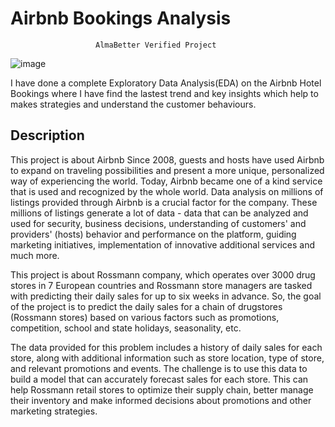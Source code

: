 # Airbnb Bookings Analysis
        		 	   AlmaBetter Verified Project

![image](https://i.pinimg.com/736x/12/fd/92/12fd9293082973bdd3b9ebafc084b426--motion-design-app-design.jpg)

I have done a complete Exploratory Data Analysis(EDA) on the Airbnb Hotel Bookings where I have find the lastest trend and key insights which help to makes strategies and understand the customer behaviours.



## Description

This project is about Airbnb Since 2008, guests and hosts have used Airbnb to expand on traveling possibilities and present a more unique, personalized way of experiencing the world. Today, Airbnb became one of a kind service that is used and recognized by the whole world. Data analysis on millions of listings provided through Airbnb is a crucial factor for the company. These millions of listings generate a lot of data - data that can be analyzed and used for security, business decisions, understanding of customers' and providers' (hosts) behavior and performance on the platform, guiding marketing initiatives, implementation of innovative additional services and much more.

This project is about Rossmann company, which operates over 3000 drug stores in 7 European countries and Rossmann store managers are tasked with predicting their daily sales for up to six weeks in advance. So, the goal of the project is to predict the daily sales for a chain of drugstores (Rossmann stores) based on various factors such as promotions, competition, school and state holidays, seasonality, etc.

The data provided for this problem includes a history of daily sales for each store, along with additional information such as store location, type of store, and relevant promotions and events. The challenge is to use this data to build a model that can accurately forecast sales for each store. This can help Rossmann retail stores to optimize their supply chain, better manage their inventory and make informed decisions about promotions and other marketing strategies.
